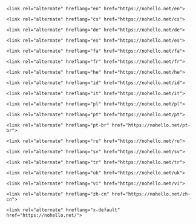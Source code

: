 <!DOCTYPE html>
<head>
    <title>no hello</title>
    <link rel="stylesheet" type="text/css" href="/css/styles.css">
    <meta name="viewport" content="width=device-width, initial-scale=1.0">
    <meta charset="UTF-8">
    <!-- primary meta -->
    <meta name="title" content="no hello">
    <meta name="description" content="please don't say just hello in chat">
    <!-- opengraph/facebook -->
    <meta property="og:type" content="website">
    <meta property="og:url" content="https://nohello.net/">
    <meta property="og:title" content="no hello">
    <meta property="og:description" content="please don't say just hello in chat">
    <meta property="og:image" content="https://nohello.net/img/XzfE_FYNGc-500.webp">
    <!-- twitter -->
    <meta property="twitter:card" content="summary">
    <meta property="twitter:url" content="https://nohello.net/">
    <meta property="twitter:title" content="no hello">
    <meta property="twitter:description" content="please don't say just hello in chat">
    <meta property="twitter:image" content="https://nohello.net/img/XzfE_FYNGc-500.webp">
    <!-- icons -->
    <link rel="apple-touch-icon" href="/img/rduOO4qVxo-180.webp">
    <link rel="shortcut icon" href="/img/xJUIlk3eTz-180.webp" type="image/x-icon">
    <link rel="icon" href="/img/xJUIlk3eTz-180.webp" type="image/x-icon">

    
    <link rel="alternate" hreflang="en" href="https://nohello.net/en">
    
    <link rel="alternate" hreflang="cs" href="https://nohello.net/cs">
    
    <link rel="alternate" hreflang="de" href="https://nohello.net/de">
    
    <link rel="alternate" hreflang="es" href="https://nohello.net/es">
    
    <link rel="alternate" hreflang="fa" href="https://nohello.net/fa">
    
    <link rel="alternate" hreflang="fr" href="https://nohello.net/fr">
    
    <link rel="alternate" hreflang="he" href="https://nohello.net/he">
    
    <link rel="alternate" hreflang="id" href="https://nohello.net/id">
    
    <link rel="alternate" hreflang="it" href="https://nohello.net/it">
    
    <link rel="alternate" hreflang="pl" href="https://nohello.net/pl">
    
    <link rel="alternate" hreflang="pt" href="https://nohello.net/pt">
    
    <link rel="alternate" hreflang="pt-br" href="https://nohello.net/pt-br">
    
    <link rel="alternate" hreflang="ru" href="https://nohello.net/ru">
    
    <link rel="alternate" hreflang="sv" href="https://nohello.net/sv">
    
    <link rel="alternate" hreflang="tr" href="https://nohello.net/tr">
    
    <link rel="alternate" hreflang="uk" href="https://nohello.net/uk">
    
    <link rel="alternate" hreflang="vi" href="https://nohello.net/vi">
    
    <link rel="alternate" hreflang="zh-cn" href="https://nohello.net/zh-cn">
    
    <link rel="alternate" hreflang="x-default" href="https://nohello.net/">
  </head>
